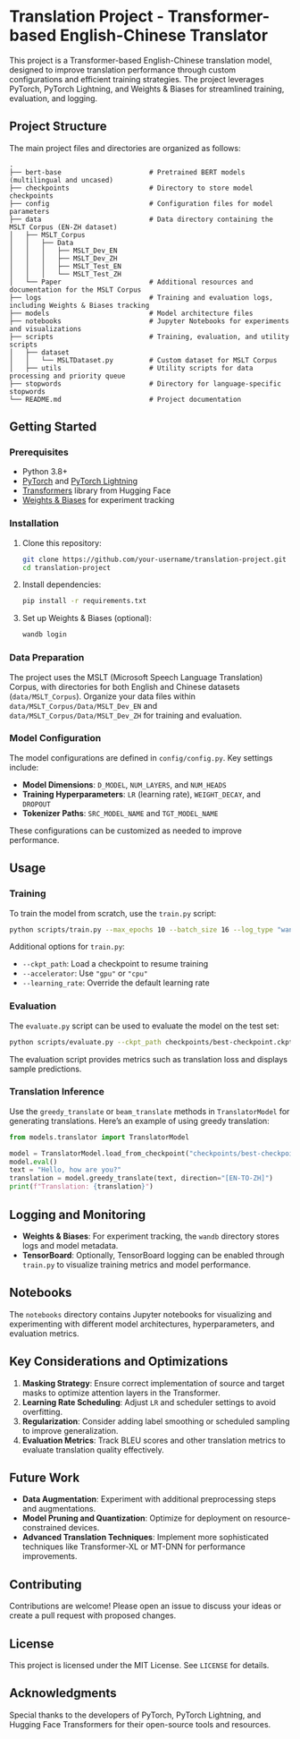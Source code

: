 # Translation Project - Transformer-based English-Chinese Translator

This project is a Transformer-based English-Chinese translation model, designed to improve translation performance through custom configurations and efficient training strategies. The project leverages PyTorch, PyTorch Lightning, and Weights & Biases for streamlined training, evaluation, and logging.

## Project Structure

The main project files and directories are organized as follows:

```
.
├── bert-base                      # Pretrained BERT models (multilingual and uncased)
├── checkpoints                    # Directory to store model checkpoints
├── config                         # Configuration files for model parameters
├── data                           # Data directory containing the MSLT Corpus (EN-ZH dataset)
│   ├── MSLT_Corpus
│   │   ├── Data
│   │   │   ├── MSLT_Dev_EN
│   │   │   ├── MSLT_Dev_ZH
│   │   │   ├── MSLT_Test_EN
│   │   │   └── MSLT_Test_ZH
│   └── Paper                      # Additional resources and documentation for the MSLT Corpus
├── logs                           # Training and evaluation logs, including Weights & Biases tracking
├── models                         # Model architecture files
├── notebooks                      # Jupyter Notebooks for experiments and visualizations
├── scripts                        # Training, evaluation, and utility scripts
│   ├── dataset
│   │   └── MSLTDataset.py         # Custom dataset for MSLT Corpus
│   ├── utils                      # Utility scripts for data processing and priority queue
├── stopwords                      # Directory for language-specific stopwords
└── README.md                      # Project documentation
```

## Getting Started

### Prerequisites

- Python 3.8+
- [PyTorch](https://pytorch.org/) and [PyTorch Lightning](https://www.pytorchlightning.ai/)
- [Transformers](https://huggingface.co/transformers/) library from Hugging Face
- [Weights & Biases](https://wandb.ai/) for experiment tracking

### Installation

1. Clone this repository:

   ```bash
   git clone https://github.com/your-username/translation-project.git
   cd translation-project
   ```

2. Install dependencies:

   ```bash
   pip install -r requirements.txt
   ```

3. Set up Weights & Biases (optional):

   ```bash
   wandb login
   ```

### Data Preparation

The project uses the MSLT (Microsoft Speech Language Translation) Corpus, with directories for both English and Chinese datasets (`data/MSLT_Corpus`). Organize your data files within `data/MSLT_Corpus/Data/MSLT_Dev_EN` and `data/MSLT_Corpus/Data/MSLT_Dev_ZH` for training and evaluation.

### Model Configuration

The model configurations are defined in `config/config.py`. Key settings include:
- **Model Dimensions**: `D_MODEL`, `NUM_LAYERS`, and `NUM_HEADS`
- **Training Hyperparameters**: `LR` (learning rate), `WEIGHT_DECAY`, and `DROPOUT`
- **Tokenizer Paths**: `SRC_MODEL_NAME` and `TGT_MODEL_NAME`

These configurations can be customized as needed to improve performance.

## Usage

### Training

To train the model from scratch, use the `train.py` script:

```bash
python scripts/train.py --max_epochs 10 --batch_size 16 --log_type "wandb"
```

Additional options for `train.py`:
- `--ckpt_path`: Load a checkpoint to resume training
- `--accelerator`: Use `"gpu"` or `"cpu"`
- `--learning_rate`: Override the default learning rate

### Evaluation

The `evaluate.py` script can be used to evaluate the model on the test set:

```bash
python scripts/evaluate.py --ckpt_path checkpoints/best-checkpoint.ckpt --batch_size 8
```

The evaluation script provides metrics such as translation loss and displays sample predictions.

### Translation Inference

Use the `greedy_translate` or `beam_translate` methods in `TranslatorModel` for generating translations. Here’s an example of using greedy translation:

```python
from models.translator import TranslatorModel

model = TranslatorModel.load_from_checkpoint("checkpoints/best-checkpoint.ckpt")
model.eval()
text = "Hello, how are you?"
translation = model.greedy_translate(text, direction="[EN-TO-ZH]")
print(f"Translation: {translation}")
```

## Logging and Monitoring

- **Weights & Biases**: For experiment tracking, the `wandb` directory stores logs and model metadata.
- **TensorBoard**: Optionally, TensorBoard logging can be enabled through `train.py` to visualize training metrics and model performance.

## Notebooks

The `notebooks` directory contains Jupyter notebooks for visualizing and experimenting with different model architectures, hyperparameters, and evaluation metrics.

## Key Considerations and Optimizations

1. **Masking Strategy**: Ensure correct implementation of source and target masks to optimize attention layers in the Transformer.
2. **Learning Rate Scheduling**: Adjust `LR` and scheduler settings to avoid overfitting.
3. **Regularization**: Consider adding label smoothing or scheduled sampling to improve generalization.
4. **Evaluation Metrics**: Track BLEU scores and other translation metrics to evaluate translation quality effectively.

## Future Work

- **Data Augmentation**: Experiment with additional preprocessing steps and augmentations.
- **Model Pruning and Quantization**: Optimize for deployment on resource-constrained devices.
- **Advanced Translation Techniques**: Implement more sophisticated techniques like Transformer-XL or MT-DNN for performance improvements.

## Contributing

Contributions are welcome! Please open an issue to discuss your ideas or create a pull request with proposed changes.

## License

This project is licensed under the MIT License. See `LICENSE` for details.

## Acknowledgments

Special thanks to the developers of PyTorch, PyTorch Lightning, and Hugging Face Transformers for their open-source tools and resources.